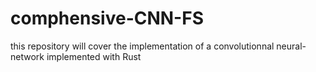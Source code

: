 # comphensive-CNN-FS
this repository will cover the implementation of a convolutionnal neural-network implemented with Rust
